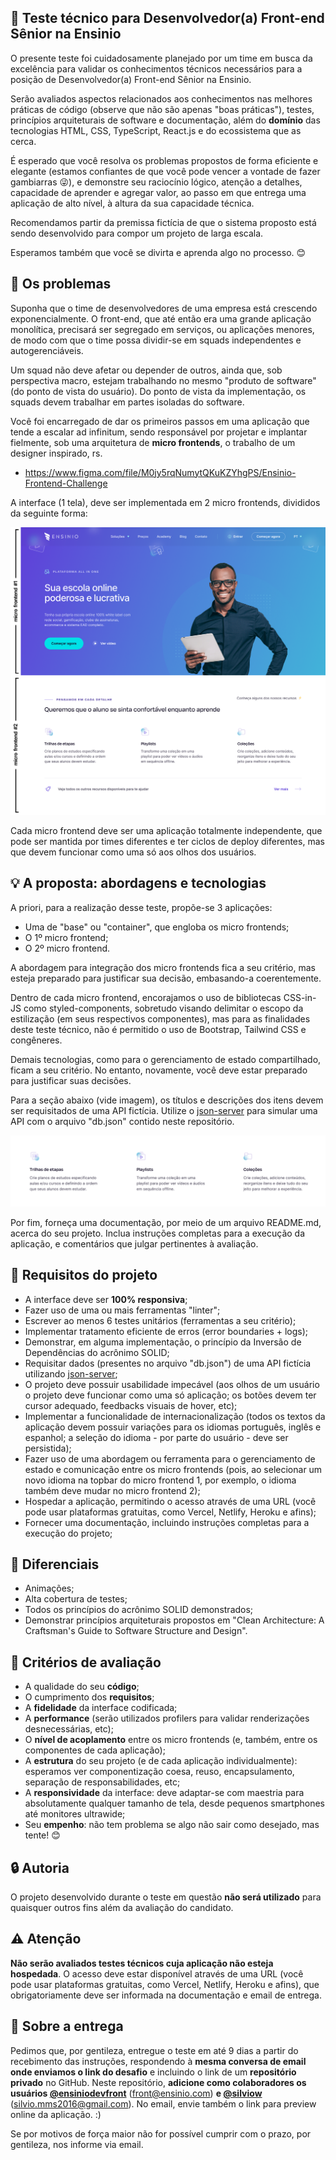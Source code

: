 ## :rocket: Teste técnico para Desenvolvedor(a) Front-end Sênior na Ensinio

O presente teste foi cuidadosamente planejado por um time em busca da excelência para validar os conhecimentos técnicos necessários para a posição de Desenvolvedor(a) Front-end Sênior na Ensinio.

Serão avaliados aspectos relacionados aos conhecimentos nas melhores práticas de código (observe que não são apenas "boas práticas"), testes, princípios arquiteturais de software e documentação, além do **domínio** das tecnologias HTML, CSS, TypeScript, React.js e do ecossistema que as cerca.

É esperado que você resolva os problemas propostos de forma eficiente e elegante (estamos confiantes de que você pode vencer a vontade de fazer gambiarras :stuck_out_tongue_winking_eye:), e demonstre seu raciocínio lógico, atenção a detalhes, capacidade de aprender e agregar valor, ao passo em que entrega uma aplicação de alto nível, à altura da sua capacidade técnica.

Recomendamos partir da premissa fictícia de que o sistema proposto está sendo desenvolvido para compor um projeto de larga escala.

Esperamos também que você se divirta e aprenda algo no processo. :blush:

## :eyes: Os problemas

Suponha que o time de desenvolvedores de uma empresa está crescendo exponencialmente. O front-end, que até então era uma grande aplicação monolítica, precisará ser segregado em serviços, ou aplicações menores, de modo com que o time possa dividir-se em squads independentes e autogerenciáveis.

Um squad não deve afetar ou depender de outros, ainda que, sob perspectiva macro, estejam trabalhando no mesmo "produto de software" (do ponto de vista do usuário). Do ponto de vista da implementação, os squads devem trabalhar em partes isoladas do software.

Você foi encarregado de dar os primeiros passos em uma aplicação que tende a escalar ad infinitum, sendo responsável por projetar e implantar fielmente, sob uma arquitetura de **micro frontends**, o trabalho de um designer inspirado, rs.

- https://www.figma.com/file/M0jy5rqNumytQKuKZYhgPS/Ensinio-Frontend-Challenge

A interface (1 tela), deve ser implementada em 2 micro frontends, divididos da seguinte forma:

![Micro frontends demo](microfrontends-demo.png)

Cada micro frontend deve ser uma aplicação totalmente independente, que pode ser mantida por times diferentes e ter ciclos de deploy diferentes, mas que devem funcionar como uma só aos olhos dos usuários.

## :bulb: A proposta: abordagens e tecnologias

A priori, para a realização desse teste, propõe-se 3 aplicações:
- Uma de "base" ou "container", que engloba os micro frontends;
- O 1º micro frontend;
- O 2º micro frontend.

A abordagem para integração dos micro frontends fica a seu critério, mas esteja preparado para justificar sua decisão, embasando-a coerentemente.

Dentro de cada micro frontend, encorajamos o uso de bibliotecas CSS-in-JS como styled-components, sobretudo visando delimitar o escopo da estilização (em seus respectivos componentes), mas para as finalidades deste teste técnico, não é permitido o uso de Bootstrap, Tailwind CSS e congêneres.

Demais tecnologias, como para o gerenciamento de estado compartilhado, ficam a seu critério. No entanto, novamente, você deve estar preparado para justificar suas decisões.

Para a seção abaixo (vide imagem), os títulos e descrições dos itens devem ser requisitados de uma API fictícia. Utilize o [json-server](https://github.com/typicode/json-server) para simular uma API com o arquivo "db.json" contido neste repositório.

![Section demo](dynamic-section.png)

Por fim, forneça uma documentação, por meio de um arquivo README.md, acerca do seu projeto. Inclua instruções completas para a execução da aplicação, e comentários que julgar pertinentes à avaliação.

## :dart: Requisitos do projeto

- A interface deve ser **100% responsiva**;
- Fazer uso de uma ou mais ferramentas "linter";
- Escrever ao menos 6 testes unitários (ferramentas a seu critério);
- Implementar tratamento eficiente de erros (error boundaries + logs);
- Demonstrar, em alguma implementação, o princípio da Inversão de Dependências do acrônimo SOLID;
- Requisitar dados (presentes no arquivo "db.json") de uma API fictícia utilizando [json-server](https://github.com/typicode/json-server);
- O projeto deve possuir usabilidade impecável (aos olhos de um usuário o projeto deve funcionar como uma só aplicação; os botões devem ter cursor adequado, feedbacks visuais de hover, etc);
- Implementar a funcionalidade de internacionalização (todos os textos da aplicação devem possuir variações para os idiomas português, inglês e espanhol; a seleção do idioma - por parte do usuário - deve ser persistida);
- Fazer uso de uma abordagem ou ferramenta para o gerenciamento de estado e comunicação entre os micro frontends (pois, ao selecionar um novo idioma na topbar do micro frontend 1, por exemplo, o idioma também deve mudar no micro frontend 2);
- Hospedar a aplicação, permitindo o acesso através de uma URL (você pode usar plataformas gratuitas, como Vercel, Netlify, Heroku e afins);
- Fornecer uma documentação, incluindo instruções completas para a execução do projeto;

## :clap: Diferenciais

- Animações;
- Alta cobertura de testes;
- Todos os princípios do acrônimo SOLID demonstrados;
- Demonstrar princípios arquiteturais propostos em "Clean Architecture: A Craftsman's Guide to Software Structure and Design".

## :page_facing_up: Critérios de avaliação

- A qualidade do seu **código**;
- O cumprimento dos **requisitos**;
- A **fidelidade** da interface codificada;
- A **performance** (serão utilizados profilers para validar renderizações desnecessárias, etc);
- O **nível de acoplamento** entre os micro frontends (e, também, entre os componentes de cada aplicação);
- A **estrutura** do seu projeto (e de cada aplicação individualmente): esperamos ver componentização coesa, reuso, encapsulamento, separação de responsabilidades, etc;
- A **responsividade** da interface: deve adaptar-se com maestria para absolutamente qualquer tamanho de tela, desde pequenos smartphones até monitores ultrawide;
- Seu **empenho**: não tem problema se algo não sair como desejado, mas tente! :blush:

## :lock: Autoria

O projeto desenvolvido durante o teste em questão **não será utilizado** para quaisquer outros fins além da avaliação do candidato. 

## :warning: Atenção

**Não serão avaliados testes técnicos cuja aplicação não esteja hospedada**. O acesso deve estar disponível através de uma URL (você pode usar plataformas gratuitas, como Vercel, Netlify, Heroku e afins), que obrigatoriamente deve ser informada na documentação e email de entrega.

## :email: Sobre a entrega

Pedimos que, por gentileza, entregue o teste em até 9 dias a partir do recebimento das instruções, respondendo à **mesma conversa de email onde enviamos o link do desafio** e incluindo o link de um **repositório privado** no GitHub. Neste repositório, **adicione como colaboradores os usuários [@ensiniodevfront](https://github.com/ensiniodevfront)** (front@ensinio.com) **e [@silviow](https://github.com/silviow)** (silvio.mms2016@gmail.com). No email, envie também o link para preview online da aplicação. :)

Se por motivos de força maior não for possível cumprir com o prazo, por gentileza, nos informe via email. 
